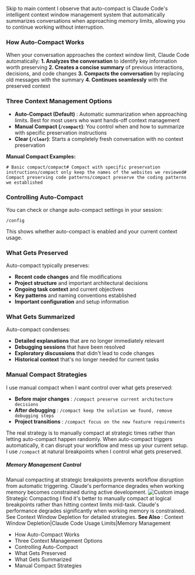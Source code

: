 Skip to main content
I observe that auto-compact is Claude Code's intelligent context window management system that automatically summarizes conversations when approaching memory limits, allowing you to continue working without interruption.
### How Auto-Compact Works​
When your conversation approaches the context window limit, Claude Code automatically:
**1. Analyzes the conversation** to identify key information worth preserving **2. Creates a concise summary** of previous interactions, decisions, and code changes **3. Compacts the conversation** by replacing old messages with the summary **4. Continues seamlessly** with the preserved context
### Three Context Management Options​
  * **Auto-Compact (Default)** : Automatic summarization when approaching limits. Best for most users who want hands-off context management
  * **Manual Compact (`/compact`)**: You control when and how to summarize with specific preservation instructions
  * **Clear (`/clear`)**: Starts a completely fresh conversation with no context preservation


**Manual Compact Examples:**
```
# Basic compact/compact# Compact with specific preservation instructions/compact only keep the names of the websites we reviewed# Compact preserving code patterns/compact preserve the coding patterns we established
```

### Controlling Auto-Compact​
You can check or change auto-compact settings in your session:
```
/config
```

This shows whether auto-compact is enabled and your current context usage.
### What Gets Preserved​
Auto-compact typically preserves:
  * **Recent code changes** and file modifications
  * **Project structure** and important architectural decisions
  * **Ongoing task context** and current objectives
  * **Key patterns** and naming conventions established
  * **Important configuration** and setup information


### What Gets Summarized​
Auto-compact condenses:
  * **Detailed explanations** that are no longer immediately relevant
  * **Debugging sessions** that have been resolved
  * **Exploratory discussions** that didn't lead to code changes
  * **Historical context** that's no longer needed for current tasks


### Manual Compact Strategies​
I use manual compact when I want control over what gets preserved:
  * **Before major changes** : `/compact preserve current architecture decisions`
  * **After debugging** : `/compact keep the solution we found, remove debugging steps`
  * **Project transitions** : `/compact focus on the new feature requirements`


The real strategy is to manually compact at strategic times rather than letting auto-compact happen randomly. When auto-compact triggers automatically, it can disrupt your workflow and mess up your current setup. I use `/compact` at natural breakpoints when I control what gets preserved.
##### Memory Management Control
Manual compacting at strategic breakpoints prevents workflow disruption from automatic triggering. Claude's performance degrades when working memory becomes constrained during active development.
![Custom image](https://www.claudelog.com/img/discovery/012.png)
Strategic Compacting
I find it's better to manually compact at logical breakpoints rather than hitting context limits mid-task. Claude's performance degrades significantly when working memory is constrained. See Context Window Depletion for detailed strategies.
**See Also** : Context Window Depletion|Claude Code Usage Limits|Memory Management
  * How Auto-Compact Works
  * Three Context Management Options
  * Controlling Auto-Compact
  * What Gets Preserved
  * What Gets Summarized
  * Manual Compact Strategies



